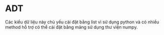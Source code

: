 # ADT
Các kiểu dữ liệu này chủ yếu cài đặt bằng list vì sử dụng python và có nhiều method hỗ trợ có thể cài đặt bằng mảng sử dụng 
thư viện numpy.
